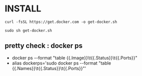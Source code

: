 # INSTALL

`curl -fsSL https://get.docker.com -o get-docker.sh`

`sudo sh get-docker.sh`


## pretty check : docker ps 
- docker ps --format "table {{.Image}}\t{{.Status}}\t{{.Ports}}"
- alias dockerps='sudo docker ps --format "table {{.Names}}\t{{.Status}}\t{{.Ports}}"'
